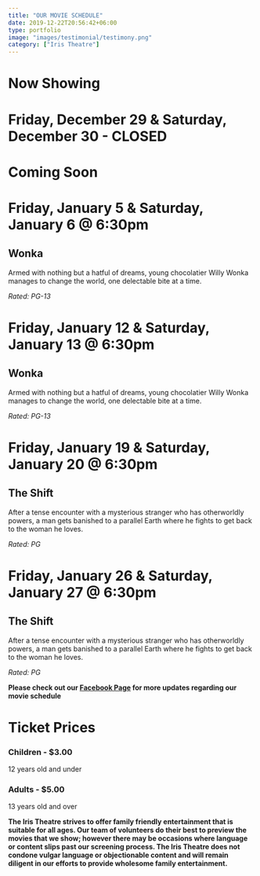 ```yaml
---
title: "OUR MOVIE SCHEDULE"
date: 2019-12-22T20:56:42+06:00
type: portfolio
image: "images/testimonial/testimony.png"
category: ["Iris Theatre"]
---
```


# Now Showing

# Friday, December 29 & Saturday, December 30 - CLOSED

# Coming Soon

# Friday, January 5 & Saturday, January 6 @ 6:30pm

## Wonka

Armed with nothing but a hatful of dreams, young chocolatier Willy Wonka manages to change the world, one delectable bite at a time.

_Rated: PG-13_

# Friday, January 12 & Saturday, January 13 @ 6:30pm

## Wonka

Armed with nothing but a hatful of dreams, young chocolatier Willy Wonka manages to change the world, one delectable bite at a time.

_Rated: PG-13_

# Friday, January 19 & Saturday, January 20 @ 6:30pm

## The Shift

After a tense encounter with a mysterious stranger who has otherworldly powers, a man gets banished to a parallel Earth where he fights to get back to the woman he loves.

_Rated: PG_

# Friday, January 26 & Saturday, January 27 @ 6:30pm

## The Shift

After a tense encounter with a mysterious stranger who has otherworldly powers, a man gets banished to a parallel Earth where he fights to get back to the woman he loves.

_Rated: PG_

**Please check out our [Facebook Page](https://www.facebook.com/Themotzingcenter/) for more updates regarding our movie schedule**

# Ticket Prices

### Children - $3.00
12 years old and under

### Adults - $5.00 
13 years old and over

**The Iris Theatre strives to offer family friendly entertainment that is suitable for all ages. Our team of volunteers do their best to preview the movies that we show; however there may be occasions where language or content slips past our screening process. The Iris Theatre does not condone vulgar language or objectionable content and will remain diligent in our efforts to provide wholesome family entertainment.**
